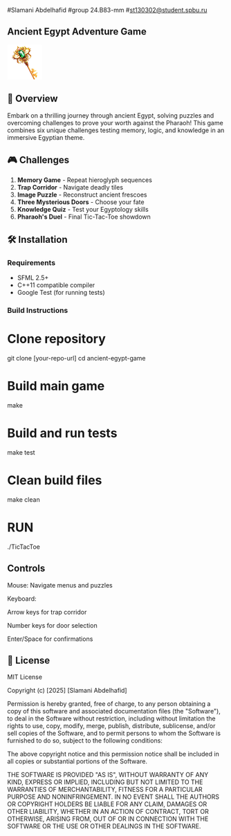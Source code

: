 #Slamani Abdelhafid
#group 24.B83-mm
#st130302@student.spbu.ru

## Ancient Egypt Adventure Game

![Game Logo](assets/images/key.png) 

## 🏺 Overview
Embark on a thrilling journey through ancient Egypt, solving puzzles and overcoming challenges to prove your worth against the Pharaoh! This game combines six unique challenges testing memory, logic, and knowledge in an immersive Egyptian theme.

## 🎮 Challenges
1. **Memory Game** - Repeat hieroglyph sequences
2. **Trap Corridor** - Navigate deadly tiles
3. **Image Puzzle** - Reconstruct ancient frescoes  
4. **Three Mysterious Doors** - Choose your fate
5. **Knowledge Quiz** - Test your Egyptology skills
6. **Pharaoh's Duel** - Final Tic-Tac-Toe showdown

## 🛠️ Installation
### Requirements
- SFML 2.5+
- C++11 compatible compiler
- Google Test (for running tests)

### Build Instructions

# Clone repository
git clone [your-repo-url]
cd ancient-egypt-game

# Build main game
make

# Build and run tests
make test

# Clean build files
make clean

# RUN 
./TicTacToe

## Controls
Mouse: Navigate menus and puzzles

Keyboard:

Arrow keys for trap corridor

Number keys for door selection

Enter/Space for confirmations

## 📄 License
MIT License

Copyright (c) [2025] [Slamani Abdelhafid]

Permission is hereby granted, free of charge, to any person obtaining a copy
of this software and associated documentation files (the "Software"), to deal
in the Software without restriction, including without limitation the rights
to use, copy, modify, merge, publish, distribute, sublicense, and/or sell
copies of the Software, and to permit persons to whom the Software is
furnished to do so, subject to the following conditions:

The above copyright notice and this permission notice shall be included in all
copies or substantial portions of the Software.

THE SOFTWARE IS PROVIDED "AS IS", WITHOUT WARRANTY OF ANY KIND, EXPRESS OR
IMPLIED, INCLUDING BUT NOT LIMITED TO THE WARRANTIES OF MERCHANTABILITY,
FITNESS FOR A PARTICULAR PURPOSE AND NONINFRINGEMENT. IN NO EVENT SHALL THE
AUTHORS OR COPYRIGHT HOLDERS BE LIABLE FOR ANY CLAIM, DAMAGES OR OTHER
LIABILITY, WHETHER IN AN ACTION OF CONTRACT, TORT OR OTHERWISE, ARISING FROM,
OUT OF OR IN CONNECTION WITH THE SOFTWARE OR THE USE OR OTHER DEALINGS IN THE
SOFTWARE.




